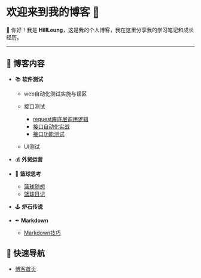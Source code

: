 # 欢迎来到我的博客 🎉

👋 你好！我是 **HillLeung**，这是我的个人博客，我在这里分享我的学习笔记和成长经历。

---

## 🌟 博客内容  

- 📚 **软件测试**
    - web自动化测试实施与误区
    - 接口测试
        - [request库底层调用逻辑](softwareTest/interfaceTest/requestLibrary.md)
        - [接口自动化实战](softwareTest/interfaceTest/interfaceAutomationPracti.md)
        - [接口功能测试](softwareTest/interfaceTest/interfaceFunctionTesting.md)

    - UI测试
     
- 💰 **外贸运营**
  
- 🏀 **篮球思考**
    - [篮球随想](basketBall/basketballThinking.md)
    - [篮球日记](basketBall/basketballDiary.md)
 
- 🕹  **炉石传说**
  
- ✒  **Markdown**
    - [Markdown技巧](markDown/markDownSkill.md)

## 🚀 快速导航
- [博客首页](https://lafari.github.io)

